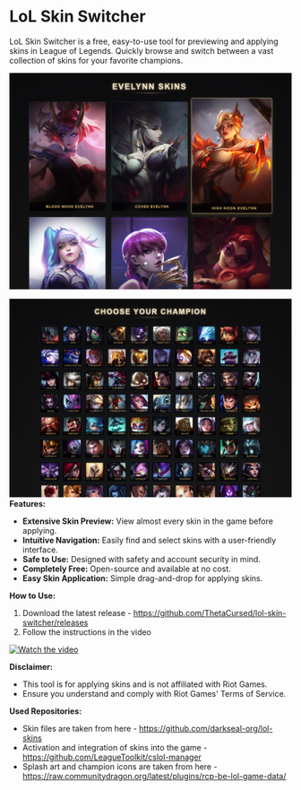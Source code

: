 # LoL Skin Switcher

LoL Skin Switcher is a free, easy-to-use tool for previewing and applying skins in League of Legends. Quickly browse and switch between a vast collection of skins for your favorite champions.

![](img/2.png)

![](img/1.png)
**Features:**

*   **Extensive Skin Preview:** View almost every skin in the game before applying.
*   **Intuitive Navigation:** Easily find and select skins with a user-friendly interface.
*   **Safe to Use:** Designed with safety and account security in mind.
*   **Completely Free:** Open-source and available at no cost.
*   **Easy Skin Application:** Simple drag-and-drop for applying skins.

**How to Use:**

1.  Download the latest release - https://github.com/ThetaCursed/lol-skin-switcher/releases
2.  Follow the instructions in the video
   
[![Watch the video](https://img.youtube.com/vi/nqt23wCpNoI/0.jpg)](https://www.youtube.com/watch?v=nqt23wCpNoI)

**Disclaimer:**

*   This tool is for applying skins and is not affiliated with Riot Games.
*   Ensure you understand and comply with Riot Games' Terms of Service.

**Used Repositories:**

*   Skin files are taken from here - https://github.com/darkseal-org/lol-skins
*   Activation and integration of skins into the game - https://github.com/LeagueToolkit/cslol-manager
*   Splash art and champion icons are taken from here - https://raw.communitydragon.org/latest/plugins/rcp-be-lol-game-data/
